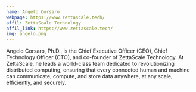 ```yaml
---
name: Angelo Corsaro
webpage: https://www.zettascale.tech/
affil: ZettaScale Technology
affil_link: https://www.zettascale.tech/
img: angelo.png
---
```


Angelo Corsaro, Ph.D., is the Chief Executive Officer (CEO), Chief Technology Officer (CTO), and co-founder of ZettaScale Technology. At ZettaScale, he leads a world-class team dedicated to revolutionizing distributed computing, ensuring that every connected human and machine can communicate, compute, and store data anywhere, at any scale, efficiently, and securely.
